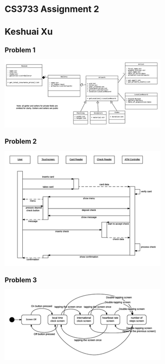 # CS3733 Assignment 2
# Keshuai Xu

## Problem 1
![](q1.png)

## Problem 2
![](q2.png)

## Problem 3
![](q3.png)
